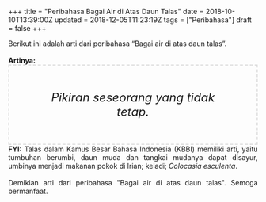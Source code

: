 +++
title = "Peribahasa Bagai Air di Atas Daun Talas"
date = 2018-10-10T13:39:00Z
updated = 2018-12-05T11:23:19Z
tags = ["Peribahasa"]
draft = false
+++

<div dir="ltr" style="text-align: left;" trbidi="on"><div style="text-align: justify;">Berikut ini adalah arti dari peribahasa “Bagai air di atas daun talas”.</div><br /><div style="text-align: justify;"><b>Artinya:</b></div><div style="border: 2px dashed #ddd; font-size: 24px; height: auto; margin: 0 auto; padding: 50px; text-align: center; width: auto;"><i>Pikiran seseorang yang tidak tetap.</i></div><div style="text-align: justify;"><b>FYI:</b> Talas dalam Kamus Besar Bahasa Indonesia (KBBI) memiliki arti, yaitu tumbuhan berumbi, daun muda dan tangkai mudanya dapat disayur, umbinya menjadi makanan pokok di Irian; keladi; <i>Colocasia esculenta</i>.</div><div style="text-align: justify;"><br /></div><div style="text-align: justify;">Demikian arti dari peribahasa "Bagai air di atas daun talas". Semoga bermanfaat.</div></div>

